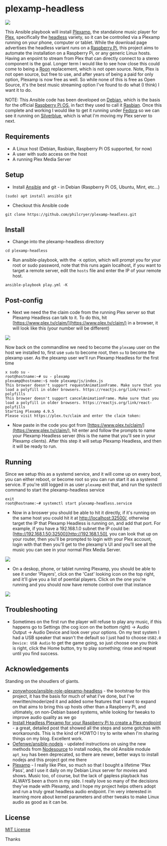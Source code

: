 # plexamp-headless

![](files/readme/plexamp-header.png)

This Ansible playbook will install [Plexamp](https://www.plex.tv/plexamp/), the standalone music player for [Plex](https://www.plex.tv/), specifically the [headless](https://www.plex.tv/plexamp/#downloads) variety, so it can be controlled via a Plexamp running on your phone, computer or tablet. While the download page advertises the headless variant runs on a [Raspberry Pi](https://www.raspberrypi.com/), this project aims to automate the installation on a Raspberry Pi, or any generic Linux hosts. Having an enpoint to stream from Plex that can directly connect to a stereo component is the goal. Longer term I would like to see how close this could come to being a [Roon](https://roon.app/) replacement, which is not open source. Note, Plex is not open source, but free to use, and after years of being a paid for only option, Plexamp is now free as well. So while none of this is free as Open Source, it's the best music streaming option I've found to do what (I think) I want it to do.

NOTE: This Ansible code has been developed on [Debian](https://www.debian.org/), which is the basis for the official [Raspberry Pi OS](https://www.raspberrypi.com/software/), in fact they used to call it [Rasbian](https://www.raspbian.org/). Once this complete and working I would like to get it running under [Fedora](https://fedoraproject.org/) so we can see it running on [Silverblue](https://fedoraproject.org/silverblue/), which is what I'm moving my Plex server to next.

## Requirements

* A Linux host (Debian, Rasbian, Raspberry Pi OS supported, for now)
* A user with sudo access on the host
* A running Plex Media Server 

## Setup

* Install [Ansible](https://www.ansible.com/) and git - in Debian (Raspberry Pi OS, Ubuntu, Mint, etc...)

```
(sudo) apt install ansible git
```

* Checkout this Ansible code

```
git clone https://github.com/philcryer/plexamp-headless.git
```

## Install

* Change into the plexamp-headless directory

```
cd plexamp-headless
```

* Run ansible-playbook, with the `-K` option, which will prompt you for your root or sudo password, note that this runs again localhost, if you want to target a remote server, edit the `hosts` file and enter the IP of your remote host.

```
ansible-playbook play.yml -K
```

## Post-config

* Next we need the the claim code from the running Plex server so that Plexamp Headless can talk to it. To do this, hit [https://www.plex.tv/claim/](https://www.plex.tv/claim/) in a browser, it will look like this (your number will be different)

![](files/readme/plexamp-claim.png)

Now back on the commandline we need to become the `plexamp` user on the host we installed to, first use `sudo` to become root, then `su` to become the plexamp user. As the plexamp user we'll run Plexamp Headless for the first time

```
x sudo su -
root@hostname:~# su - plexamp
plexamp@hostname:~$ node plexamp/js/index.js 
This browser doesn't support requestAnimationFrame. Make sure that you load a polyfill in older browsers. https://reactjs.org/link/react-polyfills
This browser doesn't support cancelAnimationFrame. Make sure that you load a polyfill in older browsers. https://reactjs.org/link/react-polyfills
Starting Plexamp 4.9.5
Please visit https://plex.tv/claim and enter the claim token: 
```

* Now paste in the code you got from [https://www.plex.tv/claim/](https://www.plex.tv/claim/), hit enter and follow the prompts to name your Plexamp Headless server (this is the name that you'll see in your Plexamp clients). After this step it will setup Plexamp Headless, and then it will be ready to run.

## Running

Since we setup this as a systemd service, and it will come up on every boot, you can either reboot, or become root so you can run start it as a systemd service. If you're still logged in as user `plexamp` exit that, and run the systectl command to start the plexamp-headless service

```
exit
root@hostname:~# systemctl start plexamp-headless.service
```

* Now in a broswer you should be able to hit it directly, if it's running on the same host you could hit it at [http://localhost:32500/](http://localhost:32500/), otherwise target the IP that Plexamp Headless is running on, and add that port. For example, if you have a 192.168.1.0 subnet the IP could be: [http://192.168.1.50:32500](http://192.168.1.50], you can look that up on your router, then you'll be prompted to login with your Plex account, login with that then you'll get to the plexamp's UI and you'll see all the music you can see in your normal Plex Media Server.

![](files/readme/plexamp-leeway.png)

* On a deskop, phone, or tablet running Plexamp, you should be able to see it under 'Players', click on the 'Cast' looking icon on the top right, and it'll give you a list of poential players. Click on the one you're running and you should now have remote control over that instance

![](files/readme/plexamp-players.png)

## Troubleshooting

* Sometimes on the first run the player will refuse to play any music, if this happens go to Settings (the cog icon on the bottom right) -> Audio Output -> Audio Device and look over your options. On my test system I had a USB speaker that wasn't the default so I just had to choose `USB2.0 Device: USB Audio` to get the game going, so just choose one you think is right, click the Home button, try to play something; rinse and repeat until you find success.

## Acknowledgements

Standing on the shoudlers of giants.

* [zonywhoop/ansible-role-plexamp-headless](https://github.com/zonywhoop/ansible-role-plexamp-headless/tree/main) - the bootstrap for this project, it has the basis for much of what I've done, but I've rewritten/moderized it and added some features that I want to expand on that aims to bring this up hosts other than a Raspberry Pi, and ultimately, on non-Debian based systems, while looking for tweaks to improve audio quality as we go
* [Install Headless Plexamp for your Raspberry Pi to create a Plex endpoint](https://howtohifi.com/install-headless-plexamp-endpoint-home-network-raspberry-pi/) - a great, detailed post that showed all the steps and some gotchas with workarounds. This is the kind of HOWTO I try to write when I'm sharing things on my blog. Excellent work.
* [Oefenwe/ansible-nodejs](https://github.com/Oefenweb/ansible-nodejs/tree/master) - updated instructions on using the new methods from [Nodesource](https://deb.nodesource.com/) to install nodejs, the old Ansible module `apt_key` has been deprecated, so there are newer, better ways to install nodejs and this project got me there
* [Plexamp](https://www.plex.tv/plexamp/) - I really like Plex, so much so that I bought a lifetime 'Plex Pass', and I use it daily on my Debian Linux server for movies and shows. Music too, of course, but the lack of gapless playback has ALWAYS been a thorn in my side. I really love so many of the decisions they've made with Plexamp, and I hope my project helps others adopt and run a truly great headless audio endpoint. I'm very interested in learning more about kernel parameters and other tweaks to make Linux audio as good as it can be. 

## License

[MIT License](LICENSE)

Thanks
